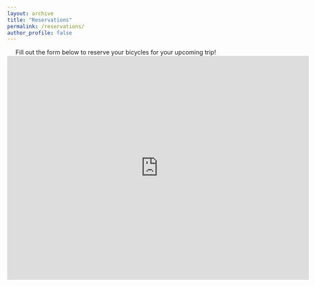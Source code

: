 ```yaml
---
layout: archive
title: "Reservations"
permalink: /reservations/
author_profile: false
---
```


<center>
  Fill out the form below to reserve your bicycles for your upcoming trip!
  <br>
  <iframe src="https://docs.google.com/forms/d/e/1FAIpQLSdTqyjW-lraH5Xldw5RsR3tJGoDCdMICUhi1GMPjKXz7fM-Wg/viewform?embedded=true" width="700" height="520" frameborder="0" marginheight="0" marginwidth="0">Loading…</iframe>
</center>
